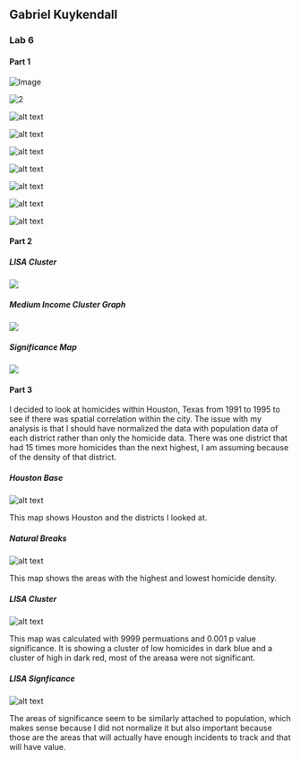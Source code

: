 ## Gabriel Kuykendall
### Lab 6

#### Part 1

![Image](https://github.com/gkuykendall96/gkuykendall96.github.io/blob/master/lab6/part1/Guerry2.png)

![2](https://github.com/gkuykendall96/gkuykendall96.github.io/blob/master/lab6/part1/Guerry3.png)

![alt text](https://github.com/gkuykendall96/gkuykendall96.github.io/blob/master/lab6/part1/Guerry4.png)

![alt text](https://github.com/gkuykendall96/gkuykendall96.github.io/blob/master/lab6/part1/Guerry5.png)

![alt text](https://github.com/gkuykendall96/gkuykendall96.github.io/blob/master/lab6/part1/Guerry6.png)

![alt text](https://github.com/gkuykendall96/gkuykendall96.github.io/blob/master/lab6/part1/Guerry7.png)

![alt text](https://github.com/gkuykendall96/gkuykendall96.github.io/blob/master/lab6/part1/Guerry8.png)

![alt text](https://github.com/gkuykendall96/gkuykendall96.github.io/blob/master/lab6/part1/Guerry9.png)

![alt text](https://github.com/gkuykendall96/gkuykendall96.github.io/blob/master/lab6/part1/Guerry10.png)

#### Part 2
##### LISA Cluster
![](https://github.com/gkuykendall96/gkuykendall96.github.io/blob/master/lab6/part1/lisaclust.png)
##### Medium Income Cluster Graph
![](https://github.com/gkuykendall96/gkuykendall96.github.io/blob/master/lab6/part1/medincomeclustergraph.png)
##### Significance Map
![](https://github.com/gkuykendall96/gkuykendall96.github.io/blob/master/lab6/part1/signfic.png)


#### Part 3

I decided to look at homicides within Houston, Texas from 1991 to 1995 to see if there was spatial correlation within the city. The issue with my analysis is that I should have normalized the data with population data of each district rather than only the homicide data. There was one district that had 15 times more homicides than the next highest, I am assuming because of the density of that district.
##### Houston Base
![alt text](https://github.com/gkuykendall96/gkuykendall96.github.io/blob/master/lab6/part2/hou_homMapFrame.png)

This map shows Houston and the districts I looked at. 
##### Natural Breaks
![alt text](https://github.com/gkuykendall96/gkuykendall96.github.io/blob/master/lab6/part2/naturalbreak.png)

This map shows the areas with the highest and lowest homicide density. 
##### LISA Cluster
![alt text](https://github.com/gkuykendall96/gkuykendall96.github.io/blob/master/lab6/part2/clustersug.png)

This map was calculated with 9999 permuations and 0.001 p value significance. It is showing a cluster of low homicides in dark blue and a cluster of high in dark red, most of the areasa were not significant.
##### LISA Signficance
![alt text](https://github.com/gkuykendall96/gkuykendall96.github.io/blob/master/lab6/part2/psig.png)

The areas of significance seem to be similarly attached to population, which makes sense because I did not normalize it but also important because those are the areas that will actually have enough incidents to track and that will have value.
















